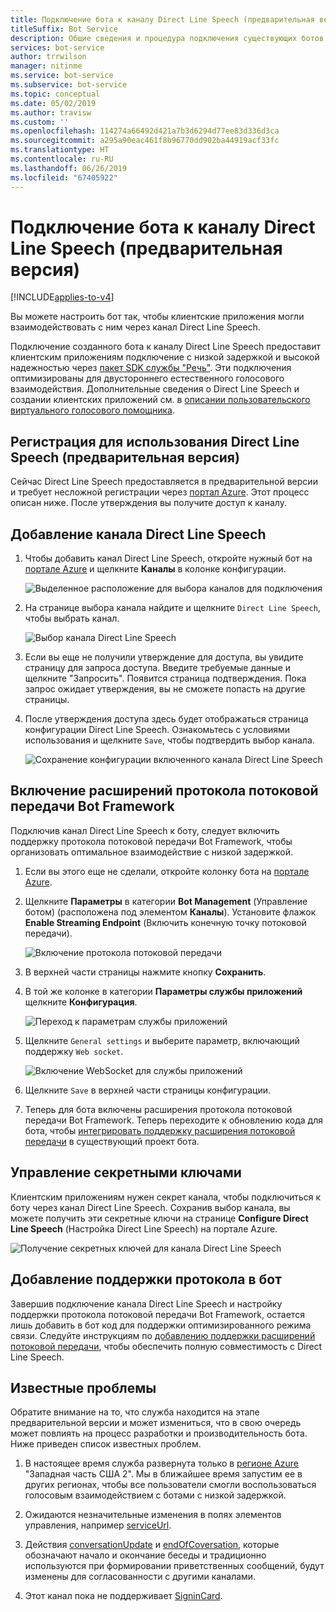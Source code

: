 ```yaml
---
title: Подключение бота к каналу Direct Line Speech (предварительная версия)
titleSuffix: Bot Service
description: Общие сведения и процедура подключения существующих ботов Bot Framework к каналу Direct Line Speech для двустороннего голосового взаимодействия с высокой степенью надежности и низкой задержкой.
services: bot-service
author: trrwilson
manager: nitinme
ms.service: bot-service
ms.subservice: bot-service
ms.topic: conceptual
ms.date: 05/02/2019
ms.author: travisw
ms.custom: ''
ms.openlocfilehash: 114274a66492d421a7b3d6294d77ee83d336d3ca
ms.sourcegitcommit: a295a90eac461f8b96770dd902ba44919acf33fc
ms.translationtype: HT
ms.contentlocale: ru-RU
ms.lasthandoff: 06/26/2019
ms.locfileid: "67405922"
---
```

# <a name="connect-a-bot-to-direct-line-speech-preview"></a>Подключение бота к каналу Direct Line Speech (предварительная версия)

[!INCLUDE[applies-to-v4](includes/applies-to.md)]

Вы можете настроить бот так, чтобы клиентские приложения могли взаимодействовать с ним через канал Direct Line Speech.

Подключение созданного бота к каналу Direct Line Speech предоставит клиентским приложениям подключение с низкой задержкой и высокой надежностью через [пакет SDK службы "Речь"](https://aka.ms/speech/sdk). Эти подключения оптимизированы для двустороннего естественного голосового взаимодействия. Дополнительные сведения о Direct Line Speech и создании клиентских приложений см. в [описании пользовательского виртуального голосового помощника](https://aka.ms/bots/speech/va).  

## <a name="sign-up-for-direct-line-speech-preview"></a>Регистрация для использования Direct Line Speech (предварительная версия)

Сейчас Direct Line Speech предоставляется в предварительной версии и требует несложной регистрации через [портал Azure](https://portal.azure.com). Этот процесс описан ниже. После утверждения вы получите доступ к каналу.

## <a name="add-the-direct-line-speech-channel"></a>Добавление канала Direct Line Speech

1. Чтобы добавить канал Direct Line Speech, откройте нужный бот на [портале Azure](https://portal.azure.com) и щелкните **Каналы** в колонке конфигурации.

    ![Выделенное расположение для выбора каналов для подключения](media/voice-first-virtual-assistants/bot-service-channel-directlinespeech-selectchannel.png "Selecting channels")

1. На странице выбора канала найдите и щелкните `Direct Line Speech`, чтобы выбрать канал.

    ![Выбор канала Direct Line Speech](media/voice-first-virtual-assistants/bot-service-channel-directlinespeech-connectspeechchannel.png "Connecting Direct Line Speech")

1. Если вы еще не получили утверждение для доступа, вы увидите страницу для запроса доступа. Введите требуемые данные и щелкните "Запросить". Появится страница подтверждения. Пока запрос ожидает утверждения, вы не сможете попасть на другие страницы.   

1. После утверждения доступа здесь будет отображаться страница конфигурации Direct Line Speech. Ознакомьтесь с условиями использования и щелкните `Save`, чтобы подтвердить выбор канала.

    ![Сохранение конфигурации включенного канала Direct Line Speech](media/voice-first-virtual-assistants/bot-service-channel-directlinespeech-savechannel.png "Save the channel configuration")

## <a name="enable-the-bot-framework-protocol-streaming-extensions"></a>Включение расширений протокола потоковой передачи Bot Framework

Подключив канал Direct Line Speech к боту, следует включить поддержку протокола потоковой передачи Bot Framework, чтобы организовать оптимальное взаимодействие с низкой задержкой.

1. Если вы этого еще не сделали, откройте колонку бота на [портале Azure](https://portal.azure.com). 

1. Щелкните **Параметры** в категории **Bot Management** (Управление ботом) (расположена под элементом **Каналы**). Установите флажок **Enable Streaming Endpoint** (Включить конечную точку потоковой передачи).

    ![Включение протокола потоковой передачи](media/voice-first-virtual-assistants/bot-service-channel-directlinespeech-enablestreamingsupport.png "Enable streaming extension support")

1. В верхней части страницы нажмите кнопку **Сохранить**.

1. В той же колонке в категории **Параметры службы приложений** щелкните **Конфигурация**.

    ![Переход к параметрам службы приложений](media/voice-first-virtual-assistants/bot-service-channel-directlinespeech-configureappservice.png "Configure the app service")

1. Щелкните `General settings` и выберите параметр, включающий поддержку `Web socket`.

    ![Включение WebSocket для службы приложений](media/voice-first-virtual-assistants/bot-service-channel-directlinespeech-enablewebsockets.png "Enable websockets")

1. Щелкните `Save` в верхней части страницы конфигурации.

1. Теперь для бота включены расширения протокола потоковой передачи Bot Framework. Теперь переходите к обновлению кода для бота, чтобы [интегрировать поддержку расширения потоковой передачи](https://aka.ms/botframework/addstreamingprotocolsupport) в существующий проект бота.

## <a name="manage-secret-keys"></a>Управление секретными ключами

Клиентским приложениям нужен секрет канала, чтобы подключиться к боту через канал Direct Line Speech. Сохранив выбор канала, вы можете получить эти секретные ключи на странице **Configure Direct Line Speech** (Настройка Direct Line Speech) на портале Azure.

![Получение секретных ключей для канала Direct Line Speech](media/voice-first-virtual-assistants/bot-service-channel-directlinespeech-getspeechsecretkeys.png "Getting secret keys for Direct Line Speech")

## <a name="adding-protocol-support-to-your-bot"></a>Добавление поддержки протокола в бот

Завершив подключение канала Direct Line Speech и настройку поддержки протокола потоковой передачи Bot Framework, остается лишь добавить в бот код для поддержки оптимизированного режима связи. Следуйте инструкциям по [добавлению поддержки расширений потоковой передачи](https://aka.ms/botframework/addstreamingprotocolsupport), чтобы обеспечить полную совместимость с Direct Line Speech.

## <a name="known-issues"></a>Известные проблемы

Обратите внимание на то, что служба находится на этапе предварительной версии и может измениться, что в свою очередь может повлиять на процесс разработки и производительность бота. Ниже приведен список известных проблем. 

1. В настоящее время служба развернута только в [регионе Azure](https://azure.microsoft.com/global-infrastructure/regions/) "Западная часть США 2". Мы в ближайшее время запустим ее в других регионах, чтобы все пользователи смогли воспользоваться голосовым взаимодействием с ботами с низкой задержкой.

1. Ожидаются незначительные изменения в полях элементов управления, например [serviceUrl](https://github.com/Microsoft/BotBuilder/blob/master/specs/botframework-activity/botframework-activity.md#service-url).

1. Действия [conversationUpdate](https://github.com/Microsoft/BotBuilder/blob/master/specs/botframework-activity/botframework-activity.md#conversation-update-activity) и [endOfCoversation](https://github.com/Microsoft/BotBuilder/blob/master/specs/botframework-activity/botframework-activity.md#end-of-conversation-activity), которые обозначают начало и окончание беседы и традиционно используются при формировании приветственных сообщений, будут изменены для согласованности с другими каналами.

1. Этот канал пока не поддерживает [SigninCard](https://docs.microsoft.com/azure/bot-service/rest-api/bot-framework-rest-connector-add-rich-cards?view=azure-bot-service-4.0). 
